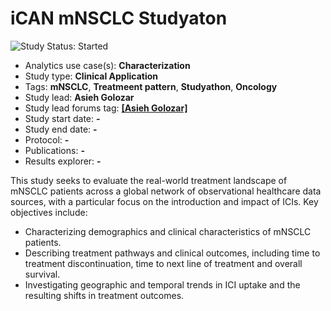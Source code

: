 iCAN mNSCLC Studyaton 
=============

<img src="https://img.shields.io/badge/Study%20Status-Started-blue.svg" alt="Study Status: Started">

- Analytics use case(s): **Characterization**
- Study type: **Clinical Application**
- Tags: **mNSCLC**, **Treatmeent pattern**, **Studyathon**, **Oncology**
- Study lead: **Asieh Golozar**
- Study lead forums tag: **[[Asieh Golozar]](https://forums.ohdsi.org/u/agolozar)**
- Study start date: **-**
- Study end date: **-**
- Protocol: **-**
- Publications: **-**
- Results explorer: **-**

This study seeks to evaluate the real-world treatment landscape of mNSCLC patients across a global network of observational healthcare data sources, with a particular focus on the introduction and impact of ICIs. Key objectives include:
* Characterizing demographics and clinical characteristics of mNSCLC patients.
* Describing treatment pathways and clinical outcomes, including time to treatment discontinuation, time to next line of treatment and overall survival.
* Investigating geographic and temporal trends in ICI uptake and the resulting shifts in treatment outcomes.
